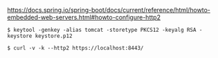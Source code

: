 
https://docs.spring.io/spring-boot/docs/current/reference/html/howto-embedded-web-servers.html#howto-configure-http2

```
$ keytool -genkey -alias tomcat -storetype PKCS12 -keyalg RSA -keystore keystore.p12
```

```
$ curl -v -k --http2 https://localhost:8443/
```
